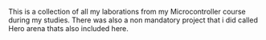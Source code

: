This is a collection of all my laborations from my Microcontroller course during my studies.
There was also a non mandatory project that i did called Hero arena thats also included here.
